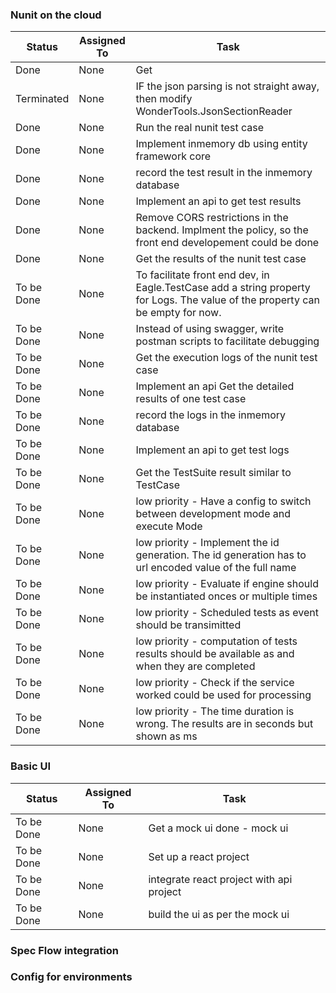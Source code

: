 ### Nunit on the cloud
Status |Assigned To| Task
------------ | ---------| ----
Done|None|Get|None|Get the list of test case names in nunit by parsing the json
Terminated|None|IF the json parsing is not straight away, then modify WonderTools.JsonSectionReader
Done|None|Run the real nunit test case
Done|None|Implement inmemory db using entity framework core
Done|None|record the test result in the inmemory database
Done|None|Implement an api to get test results
Done|None|Remove CORS restrictions in the backend. Implment the policy, so the front end developement could be done
Done|None|Get the results of the nunit test case
To be Done|None|To facilitate front end dev, in Eagle.TestCase add a string property for Logs. The value of the property can be empty for now.
To be Done|None|Instead of using swagger, write postman scripts to facilitate debugging
To be Done|None|Get the execution logs of the nunit test case
To be Done|None|Implement an api Get the detailed results of one test case
To be Done|None|record the logs in the inmemory database
To be Done|None|Implement an api to get test logs
To be Done|None|Get the TestSuite result similar to TestCase
To be Done|None|low priority - Have a config to switch between development mode and execute Mode
To be Done|None|low priority - Implement the id generation. The id generation has to url encoded value of the full name
To be Done|None|low priority - Evaluate if engine should be instantiated onces or multiple times
To be Done|None|low priority - Scheduled tests as event should be transimitted
To be Done|None|low priority - computation of tests results should be available as and when they are completed
To be Done|None|low priority - Check if the service worked could be used for processing
To be Done|None|low priority - The time duration is wrong. The results are in seconds but shown as ms

 
### Basic UI
Status |Assigned To| Task
------------ | ---------| ----
To be Done|None|Get a mock ui done - mock ui
To be Done|None|Set up a react project
To be Done|None|integrate react project with api project
To be Done|None|build the ui as per the mock ui

### Spec Flow integration


### Config for environments
